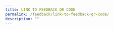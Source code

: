 ```yaml
---
title: LINK TO FEEDBACK QR CODE
permalink: /feedback/link-to-feedback-qr-code/
description: ""
---
```

